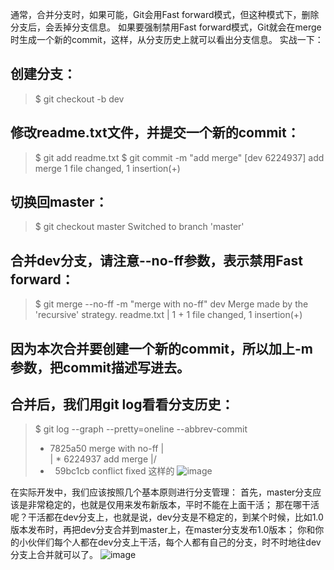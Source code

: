 通常，合并分支时，如果可能，Git会用Fast forward模式，但这种模式下，删除分支后，会丢掉分支信息。
如果要强制禁用Fast forward模式，Git就会在merge时生成一个新的commit，这样，从分支历史上就可以看出分支信息。
实战一下：

创建分支：
--------
> $ git checkout -b dev

修改readme.txt文件，并提交一个新的commit：
-------------------------------------
> $ git add readme.txt 
> $ git commit -m "add merge"
> [dev 6224937] add merge
>  1 file changed, 1 insertion(+)
 
切换回master：
------------
> $ git checkout master
> Switched to branch 'master'

合并dev分支，请注意--no-ff参数，表示禁用Fast forward：
-------------------------------------------------
> $ git merge --no-ff -m "merge with no-ff" dev
> Merge made by the 'recursive' strategy.
>  readme.txt |    1 +
>  1 file changed, 1 insertion(+)
 
 因为本次合并要创建一个新的commit，所以加上-m参数，把commit描述写进去。
-------------------------------------------------------------
合并后，我们用git log看看分支历史：
-----------------------------
> $ git log --graph --pretty=oneline --abbrev-commit
> *   7825a50 merge with no-ff
> |\
> | * 6224937 add merge
> |/
> *   59bc1cb conflict fixed
这样的
![image](http://www.liaoxuefeng.com/files/attachments/001384909222841acf964ec9e6a4629a35a7a30588281bb000/0)

在实际开发中，我们应该按照几个基本原则进行分支管理：
首先，master分支应该是非常稳定的，也就是仅用来发布新版本，平时不能在上面干活；
那在哪干活呢？干活都在dev分支上，也就是说，dev分支是不稳定的，到某个时候，比如1.0版本发布时，再把dev分支合并到master上，在master分支发布1.0版本；
你和你的小伙伴们每个人都在dev分支上干活，每个人都有自己的分支，时不时地往dev分支上合并就可以了。
![image](http://www.liaoxuefeng.com/files/attachments/001384909239390d355eb07d9d64305b6322aaf4edac1e3000/0)
